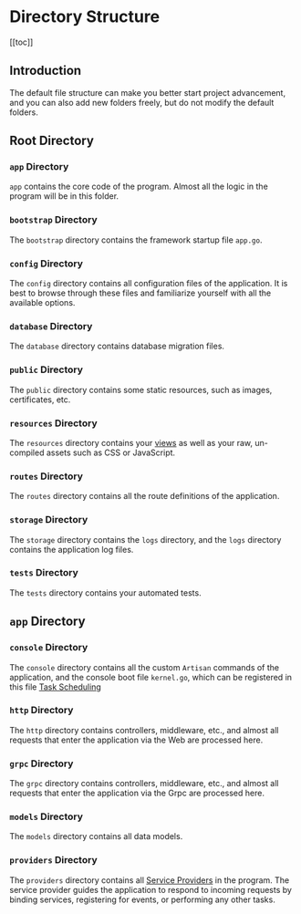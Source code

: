 # Directory Structure

[[toc]]

## Introduction

The default file structure can make you better start project advancement, and you can also add new folders freely, but do not modify the default folders.

## Root Directory

### `app` Directory

`app` contains the core code of the program. Almost all the logic in the program will be in this folder.

### `bootstrap` Directory

The `bootstrap` directory contains the framework startup file `app.go`.

### `config` Directory

The `config` directory contains all configuration files of the application. It is best to browse through these files and familiarize yourself with all the available options.

### `database` Directory

The `database` directory contains database migration files.

### `public` Directory

The `public` directory contains some static resources, such as images, certificates, etc.

### `resources` Directory

The `resources` directory contains your [views](../the-basics/views.md) as well as your raw, un-compiled assets such as CSS or JavaScript.

### `routes` Directory

The `routes` directory contains all the route definitions of the application.

### `storage` Directory

The `storage` directory contains the `logs` directory, and the `logs` directory contains the application log files.

### `tests` Directory

The `tests` directory contains your automated tests. 

## `app` Directory

### `console` Directory

The `console` directory contains all the custom `Artisan` commands of the application, and the console boot file `kernel.go`, which can be registered in this file [Task Scheduling](../digging-deeper/task-scheduling.md)

### `http` Directory

The `http` directory contains controllers, middleware, etc., and almost all requests that enter the application via the Web are processed here.

### `grpc` Directory

The `grpc` directory contains controllers, middleware, etc., and almost all requests that enter the application via the Grpc are processed here.

### `models` Directory

The `models` directory contains all data models.

### `providers` Directory

The `providers` directory contains all [Service Providers](../architecture-concepts/service-providers.md) in the program. The service provider guides the application to respond to incoming requests by binding services, registering for events, or performing any other tasks.
